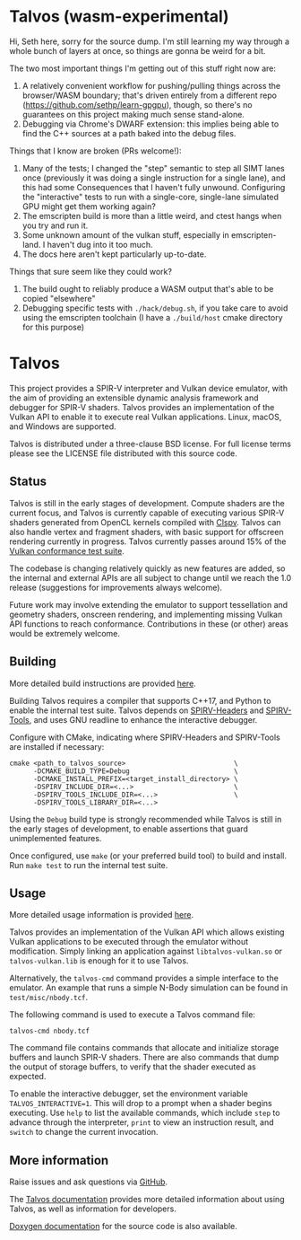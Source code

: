 # Talvos (wasm-experimental)

Hi, Seth here, sorry for the source dump. I'm still learning my way through a whole bunch of layers at once, so things are gonna be weird for a bit.

The two most important things I'm getting out of this stuff right now are:

1. A relatively convenient workflow for pushing/pulling things across the browser/WASM boundary; that's driven entirely from a different repo (https://github.com/sethp/learn-gpgpu), though, so there's no guarantees on this project making much sense stand-alone.
2. Debugging via Chrome's DWARF extension: this implies being able to find the C++ sources at a path baked into the debug files.


Things that I know are broken (PRs welcome!):

1. Many of the tests; I changed the "step" semantic to step all SIMT lanes once (previously it was doing a single instruction for a single lane), and this had some Consequences that I haven't fully unwound. Configuring the "interactive" tests to run with a single-core, single-lane simulated GPU might get them working again?
2. The emscripten build is more than a little weird, and ctest hangs when you try and run it.
3. Some unknown amount of the vulkan stuff, especially in emscripten-land. I haven't dug into it too much.
4. The docs here aren't kept particularly up-to-date.

Things that sure seem like they could work?

1. The build ought to reliably produce a WASM output that's able to be copied "elsewhere"
2. Debugging specific tests with `./hack/debug.sh`, if you take care to avoid using the emscripten toolchain (I have a `./build/host` cmake directory for this purpose)



# Talvos

This project provides a SPIR-V interpreter and Vulkan device emulator, with the
aim of providing an extensible dynamic analysis framework and debugger for
SPIR-V shaders.
Talvos provides an implementation of the Vulkan API to enable it to execute
real Vulkan applications.
Linux, macOS, and Windows are supported.

Talvos is distributed under a three-clause BSD license. For full license
terms please see the LICENSE file distributed with this source code.


## Status

Talvos is still in the early stages of development.
Compute shaders are the current focus, and Talvos is currently capable of
executing various SPIR-V shaders generated from OpenCL kernels compiled with
[Clspv](https://github.com/google/clspv).
Talvos can also handle vertex and fragment shaders, with basic support for
offscreen rendering currently in progress.
Talvos currently passes around 15% of the
[Vulkan conformance test suite](https://github.com/KhronosGroup/VK-GL-CTS).

The codebase is changing relatively quickly as new features are added, so the
internal and external APIs are all subject to change until we reach the 1.0
release (suggestions for improvements always welcome).

Future work may involve extending the emulator to support tessellation and
geometry shaders, onscreen rendering, and implementing missing Vulkan API
functions to reach conformance.
Contributions in these (or other) areas would be extremely welcome.


## Building

More detailed build instructions are provided
[here](https://talvos.github.io/building.html).

Building Talvos requires a compiler that supports C++17, and Python to enable
the internal test suite.
Talvos depends on
[SPIRV-Headers](https://github.com/KhronosGroup/SPIRV-Headers) and
[SPIRV-Tools](https://github.com/KhronosGroup/SPIRV-Tools), and uses GNU
readline to enhance the interactive debugger.

Configure with CMake, indicating where SPIRV-Headers and SPIRV-Tools are
installed if necessary:

    cmake <path_to_talvos_source>                           \
          -DCMAKE_BUILD_TYPE=Debug                          \
          -DCMAKE_INSTALL_PREFIX=<target_install_directory> \
          -DSPIRV_INCLUDE_DIR=<...>                         \
          -DSPIRV_TOOLS_INCLUDE_DIR=<...>                   \
          -DSPIRV_TOOLS_LIBRARY_DIR=<...>

Using the `Debug` build type is strongly recommended while Talvos is still in
the early stages of development, to enable assertions that guard unimplemented
features.

Once configured, use `make` (or your preferred build tool) to build and
install. Run `make test` to run the internal test suite.


## Usage

More detailed usage information is provided
[here](https://talvos.github.io/usage.html).

Talvos provides an implementation of the Vulkan API which allows existing
Vulkan applications to be executed through the emulator without modification.
Simply linking an application against `libtalvos-vulkan.so` or
`talvos-vulkan.lib` is enough for it to use Talvos.

Alternatively, the `talvos-cmd` command provides a simple interface to the
emulator.
An example that runs a simple N-Body simulation can be found in
`test/misc/nbody.tcf`.

The following command is used to execute a Talvos command file:

    talvos-cmd nbody.tcf

The command file contains commands that allocate and initialize storage buffers
and launch SPIR-V shaders.
There are also commands that dump the output of storage buffers, to verify
that the shader executed as expected.

To enable the interactive debugger, set the environment variable
`TALVOS_INTERACTIVE=1`.
This will drop to a prompt when a shader begins executing.
Use `help` to list the available commands, which include `step` to advance
through the interpreter, `print` to view an instruction result, and `switch` to
change the current invocation.


## More information

Raise issues and ask questions via
[GitHub](https://github.com/talvos/talvos/issues).

The [Talvos documentation](https://talvos.github.io) provides more detailed
information about using Talvos, as well as information for developers.

[Doxygen documentation](https://talvos.github.io/api) for the source code is
also available.
